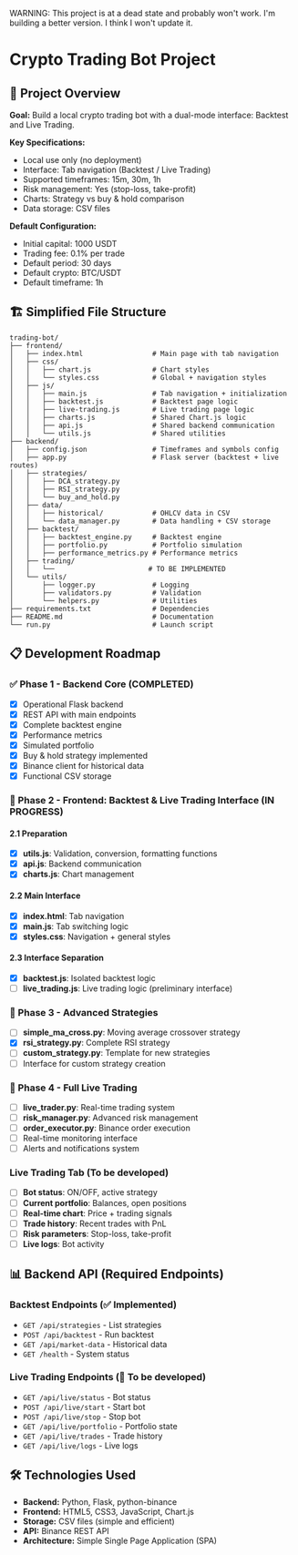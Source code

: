 WARNING: This project is at a dead state and probably won't work. I'm building a better version. I think I won't update it.

# Crypto Trading Bot Project

## 🎯 Project Overview

**Goal:** Build a local crypto trading bot with a dual-mode interface: Backtest and Live Trading.

**Key Specifications:**

- Local use only (no deployment)
- Interface: Tab navigation (Backtest / Live Trading)
- Supported timeframes: 15m, 30m, 1h
- Risk management: Yes (stop-loss, take-profit)
- Charts: Strategy vs buy & hold comparison
- Data storage: CSV files

**Default Configuration:**

- Initial capital: 1000 USDT
- Trading fee: 0.1% per trade
- Default period: 30 days
- Default crypto: BTC/USDT
- Default timeframe: 1h

## 🏗️ Simplified File Structure

```
trading-bot/
├── frontend/
│   ├── index.html                 # Main page with tab navigation
│   ├── css/
│   │   ├── chart.js               # Chart styles
│   │   └── styles.css             # Global + navigation styles
│   ├── js/
│   │   ├── main.js                # Tab navigation + initialization
│   │   ├── backtest.js            # Backtest page logic
│   │   ├── live-trading.js        # Live trading page logic
│   │   ├── charts.js              # Shared Chart.js logic
│   │   ├── api.js                 # Shared backend communication
│   │   └── utils.js               # Shared utilities
├── backend/
│   ├── config.json                # Timeframes and symbols config
│   ├── app.py                     # Flask server (backtest + live routes)
│   ├── strategies/
│   │   ├── DCA_strategy.py 
│   │   ├── RSI_strategy.py
│   │   └── buy_and_hold.py
│   ├── data/
│   │   ├── historical/            # OHLCV data in CSV
│   │   └── data_manager.py        # Data handling + CSV storage
│   ├── backtest/
│   │   ├── backtest_engine.py     # Backtest engine
│   │   ├── portfolio.py           # Portfolio simulation
│   │   ├── performance_metrics.py # Performance metrics
│   ├── trading/
│   │   └──                       # TO BE IMPLEMENTED
│   └── utils/
│       ├── logger.py              # Logging
│       ├── validators.py          # Validation
│       └── helpers.py             # Utilities
├── requirements.txt               # Dependencies
├── README.md                      # Documentation
└── run.py                         # Launch script
```

## 📋 Development Roadmap

### ✅ Phase 1 - Backend Core (COMPLETED)

- [x] Operational Flask backend
- [x] REST API with main endpoints
- [x] Complete backtest engine
- [x] Performance metrics
- [x] Simulated portfolio
- [x] Buy & hold strategy implemented
- [x] Binance client for historical data
- [x] Functional CSV storage

### 🎯 Phase 2 - Frontend: Backtest & Live Trading Interface (IN PROGRESS)

#### 2.1 Preparation

- [x] **utils.js**: Validation, conversion, formatting functions
- [x] **api.js**: Backend communication
- [x] **charts.js**: Chart management

#### 2.2 Main Interface

- [x] **index.html**: Tab navigation
- [x] **main.js**: Tab switching logic
- [x] **styles.css**: Navigation + general styles

#### 2.3 Interface Separation

- [x] **backtest.js**: Isolated backtest logic
- [ ] **live_trading.js**: Live trading logic (preliminary interface)

### 🔮 Phase 3 - Advanced Strategies

- [ ] **simple_ma_cross.py**: Moving average crossover strategy
- [x] **rsi_strategy.py**: Complete RSI strategy
- [ ] **custom_strategy.py**: Template for new strategies
- [ ] Interface for custom strategy creation

### 🔮 Phase 4 - Full Live Trading

- [ ] **live_trader.py**: Real-time trading system
- [ ] **risk_manager.py**: Advanced risk management
- [ ] **order_executor.py**: Binance order execution
- [ ] Real-time monitoring interface
- [ ] Alerts and notifications system

### Live Trading Tab (To be developed)

- [ ] **Bot status**: ON/OFF, active strategy
- [ ] **Current portfolio**: Balances, open positions
- [ ] **Real-time chart**: Price + trading signals
- [ ] **Trade history**: Recent trades with PnL
- [ ] **Risk parameters**: Stop-loss, take-profit
- [ ] **Live logs**: Bot activity

## 📊 Backend API (Required Endpoints)

### Backtest Endpoints (✅ Implemented)

- `GET /api/strategies` - List strategies
- `POST /api/backtest` - Run backtest
- `GET /api/market-data` - Historical data
- `GET /health` - System status

### Live Trading Endpoints (🔮 To be developed)

- `GET /api/live/status` - Bot status
- `POST /api/live/start` - Start bot
- `POST /api/live/stop` - Stop bot
- `GET /api/live/portfolio` - Portfolio state
- `GET /api/live/trades` - Trade history
- `GET /api/live/logs` - Live logs

## 🛠️ Technologies Used

- **Backend:** Python, Flask, python-binance
- **Frontend:** HTML5, CSS3, JavaScript, Chart.js
- **Storage:** CSV files (simple and efficient)
- **API:** Binance REST API
- **Architecture:** Simple Single Page Application (SPA)
